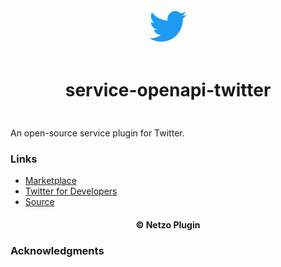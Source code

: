 <div align="center">
  <a href="https://netzo.io" target="_blank" >
    <img height="50" src="https://raw.githubusercontent.com/netzoio/netzo/main/plugins/services/service-openapi-twitter/src/assets/icon.png" style="margin: 12px 0px" />
  </a>

  <h1 style="padding: 6px 0px 24px 0px">service-openapi-twitter</h1>
</div>

An open-source service plugin for Twitter.

### Links

- [Marketplace](https://app.netzo.io/marketplace/service-standard-servicename)
- [Twitter for Developers](https://developer.twitter.com/en/products/twitter-api)
- [Source](https://api.apis.guru/v2/specs/twitter.com/current/2.21/openapi.json)

<div align="center">
  <h4>© Netzo Plugin</h4>
</div>

### Acknowledgments
